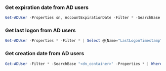 ### Get expiration date from AD users

```powershell
Get-ADUser -Properties sn, AccountExpirationDate -Filter * -SearchBase "<dn_container>" | fl sn, samaccountname, @{Name='AccountExpiration'; Expression={if ($null -eq $_.AccountExpirationDate) { 'Never Expires' } else { $_.AccountExpirationDate }}}
```

### Get last logon from AD users

```powershell
Get-ADUser -Properties * -Filter * | Select @{Name="LastLogonTimestamp";Expression={[datetime]::FromFileTime($_.'LastLogonTimestamp')}}, @{Name="LastLogon";Expression={[datetime]::FromFileTime($_.'LastLogon')}}, @{Name="AccountExpirationDate";Expression={[datetime]::FromFileTime($_.'AccountExpirationDate')}}, @{Name="PwdLastSet";Expression={[datetime]::FromFileTime($_.'PwdLastSet')}}, samaccountname, mail 
```

### Get creation date from AD users

```powershell
Get-ADUser -Filter * -SearchBase "<dn_container>" -Properties * | Where-Object { $_.createTimeStamp -gt "<date>" -and $_.enabled -eq $True } | Select-Object mail 
```